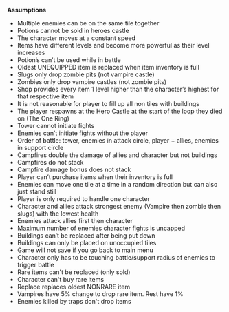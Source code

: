 **Assumptions**


* Multiple enemies can be on the same tile together
* Potions cannot be sold in heroes castle
* The character moves at a constant speed
* Items have different levels and become more powerful as their level increases
* Potion’s can’t be used while in battle
* Oldest UNEQUIPPED item is replaced when item inventory is full
* Slugs only drop zombie pits (not vampire castle)
* Zombies only drop vampire castles (not zombie pits)
* Shop provides every item 1 level higher than the character’s highest for that respective item
* It is not reasonable for player to fill up all non tiles with buildings
* The player respawns at the Hero Castle at the start of the loop they died on (The One Ring)
* Tower cannot initiate fights
* Enemies can’t initiate fights without the player
* Order of battle: tower, enemies in attack circle, player + allies, enemies in support circle
* Campfires double the damage of allies and character but not buildings
* Campfires do not stack
* Campfire damage bonus does not stack
* Player can’t purchase items when their inventory is full
* Enemies can move one tile at a time in a random direction but can also just stand still
* Player is only required to handle one character
* Character and allies attack strongest enemy (Vampire then zombie then slugs) with the lowest health
* Enemies attack allies first then character
* Maximum number of enemies character fights is uncapped
* Buildings can’t be replaced after being put down
* Buildings can only be placed on unoccupied tiles
* Game will not save if you go back to main menu
* Character only has to be touching battle/support radius of enemies to trigger battle
* Rare items can't be replaced (only sold)
* Character can't buy rare items
* Replace replaces oldest NONRARE item
* Vampires have 5% change to drop rare item. Rest have 1%
* Enemies killed by traps don't drop items